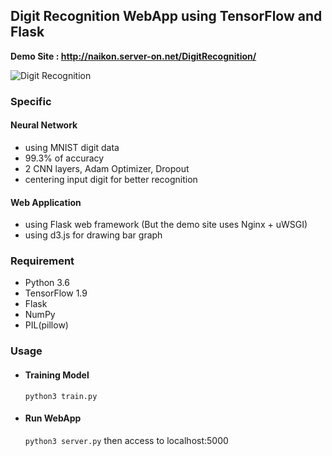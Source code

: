 ## Digit Recognition WebApp using TensorFlow and Flask
**Demo Site : http://naikon.server-on.net/DigitRecognition/**

![Digit Recognition](./demo.gif)


### Specific

#### Neural Network

- using MNIST digit data
- 99.3% of accuracy
- 2 CNN layers, Adam Optimizer, Dropout
- centering input digit for better recognition

#### Web Application

- using Flask web framework (But the demo site uses Nginx + uWSGI)
- using d3.js for drawing bar graph

### Requirement
- Python 3.6
- TensorFlow 1.9
- Flask
- NumPy
- PIL(pillow)

### Usage

- #### Training Model
  `python3 train.py`

- #### Run WebApp
  `python3 server.py` then access to localhost:5000
  

